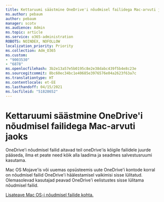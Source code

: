 ```yaml
---
title: Kettaruumi säästmine OneDrive'i nõudmisel failidega Mac-arvuti jaoks
ms.author: pebaum
author: pebaum
manager: scotv
ms.audience: Admin
ms.topic: article
ms.service: o365-administration
ROBOTS: NOINDEX, NOFOLLOW
localization_priority: Priority
ms.collection: Adm_O365
ms.custom:
- "9003530"
- "6878"
ms.openlocfilehash: 3b2e13a57e5b0195c8e2e38dabc439f5b4e8c23e
ms.sourcegitcommit: 8bc60ec34bc1e40685e3976576e04a2623f63a7c
ms.translationtype: HT
ms.contentlocale: et-EE
ms.lasthandoff: 04/15/2021
ms.locfileid: "51828652"
---
```

# <a name="save-disk-space-with-onedrive-files-on-demand-for-mac"></a>Kettaruumi säästmine OneDrive'i nõudmisel failidega Mac-arvuti jaoks

OneDrive'i nõudmisel failid aitavad teil oneDrive'is kõigile failidele juurde pääseda, ilma et peate need kõik alla laadima ja seadmes salvestusruumi kasutama.  

Mac OS Mojave'is või uuemas opsüsteemis uute OneDrive'i kontode korral on nõudmisel failid OneDrive'i häälestamisel vaikimisi sisse lülitatud. Olemasolevad kasutajad peavad OneDrive'i eelistustes sisse lülitama nõudmisel failid.  

[Lisateave Mac OS-i nõudmisel failide kohta.](https://support.microsoft.com/office/529f6d53-e572-4922-a585-e7a318c135f0)
